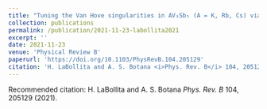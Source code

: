 ```yaml
---
title: "Tuning the Van Hove singularities in AV₃Sb₅ (A = K, Rb, Cs) via pressure and doping"
collection: publications
permalink: /publication/2021-11-23-labollita2021
excerpt: ''
date: 2021-11-23
venue: 'Physical Review B'
paperurl: 'https://doi.org/10.1103/PhysRevB.104.205129'
citation: 'H. LaBollita and A. S. Botana <i>Phys. Rev. B</i> 104, 205129 (2021).'
---
```


Recommended citation: H. LaBollita and A. S. Botana <i>Phys. Rev. B</i> 104, 205129 (2021).
